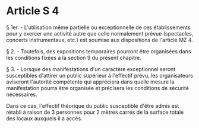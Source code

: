 # Article S 4

§ 1er. - L'utilisation même partielle ou exceptionnelle de ces établissements pour y exercer une activité autre que celle normalement prévue (spectacles, concerts instrumentaux, etc.) est soumise aux dispositions de l'article MZ 4.

§ 2. - Toutefois, des expositions temporaires pourront être organisées dans les conditions fixées à la section 9 du présent chapitre.

§ 3. - Lorsque des manifestations d'un caractère exceptionnel seront susceptibles d'attirer un public supérieur à l'effectif prévu, les organisateurs aviseront l'autorité compétente qui appréciera dans quelle mesure la manifestation pourra être organisée et précisera les conditions de sécurité nécessaires.

Dans ce cas, l'effectif théorique du public susceptible d'être admis est rétabli à raison de 3 personnes pour 2 mètres carrés de la surface totale des locaux auxquels il a accès.
